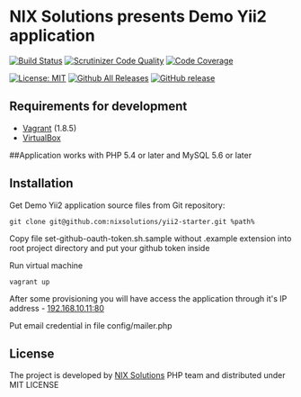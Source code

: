# NIX Solutions presents Demo Yii2 application

[![Build Status](https://travis-ci.org/nixsolutions/yii2-starter.svg?branch=master)](https://travis-ci.org/nixsolutions/yii2-starter)
[![Scrutinizer Code Quality](https://scrutinizer-ci.com/g/nixsolutions/yii2-starter/badges/quality-score.png?b=master)](https://scrutinizer-ci.com/g/nixsolutions/yii2-starter/?branch=master)
[![Code Coverage](https://scrutinizer-ci.com/g/nixsolutions/yii2-starter/badges/coverage.png?b=master)](https://scrutinizer-ci.com/g/nixsolutions/yii2-starter/?branch=master)

[![License: MIT](https://img.shields.io/badge/License-MIT-yellow.svg)](https://github.com/nixsolutions/yii2-starter/blob/master/LICENSE.md)
[![Github All Releases](https://img.shields.io/github/downloads/nixsolutions/yii2-starter/total.svg)](https://github.com/nixsolutions/yii2-starter/downloads)
[![GitHub release](https://img.shields.io/github/release/nixsolutions/yii2-starter.svg)](https://github.com/nixsolutions/yii2-starter/release)

## Requirements for development

- [Vagrant](https://www.vagrantup.com/) (1.8.5)
- [VirtualBox](https://www.virtualbox.org/wiki/Downloads)

##Application works with PHP 5.4 or later and MySQL 5.6 or later

## Installation

Get Demo Yii2 application source files from Git repository:
```
git clone git@github.com:nixsolutions/yii2-starter.git %path%
```

Copy file set-github-oauth-token.sh.sample without .example extension into root project directory and put your github token inside

Run virtual machine
```
vagrant up
```
After some provisioning you will have access the application through it's IP address - [192.168.10.11:80](http://192.168.10.11)

Put email credential in file config/mailer.php
## License

The project is developed by [NIX Solutions](http://nixsolutions.com) PHP team and distributed under MIT LICENSE
